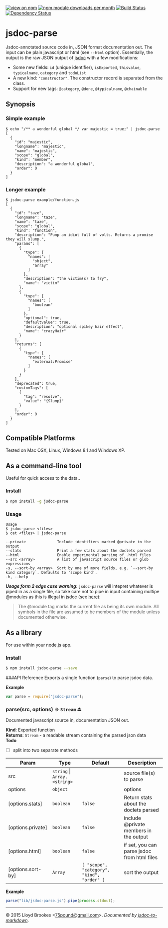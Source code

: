[![view on npm](http://img.shields.io/npm/v/jsdoc-parse.svg)](https://www.npmjs.org/package/jsdoc-parse)
[![npm module downloads per month](http://img.shields.io/npm/dm/jsdoc-parse.svg)](https://www.npmjs.org/package/jsdoc-parse)
[![Build Status](https://travis-ci.org/75lb/jsdoc-parse.svg?branch=master)](https://travis-ci.org/75lb/jsdoc-parse)
[![Dependency Status](https://david-dm.org/75lb/jsdoc-parse.svg)](https://david-dm.org/75lb/jsdoc-parse)

# jsdoc-parse
Jsdoc-annotated source code in, JSON format documentation out. The input can be plain javascript or html (see `--html` option). Essentially, the output is the raw JSON output of [jsdoc](https://github.com/jsdoc3/jsdoc) with a few modifications:

* Some new fields: `id` (unique identifier), `isExported`, `thisvalue`, `typicalname`, `category` and `todoList`
* A new kind: `"constructor"`. The constructor record is separated from the class.
* Support for new tags: `@category`, `@done`, `@typicalname`, `@chainable`
  

## Synopsis
### Simple example
```
$ echo "/** a wonderful global */ var majestic = true;" | jsdoc-parse
[
  {
    "id": "majestic",
    "longname": "majestic",
    "name": "majestic",
    "scope": "global",
    "kind": "member",
    "description": "a wonderful global",
    "order": 0
  }
]
```

### Longer example
```
$ jsdoc-parse example/function.js
[
  {
    "id": "taze",
    "longname": "taze",
    "name": "taze",
    "scope": "global",
    "kind": "function",
    "description": "Pump an idiot full of volts. Returns a promise they will slump.",
    "params": [
      {
        "type": {
          "names": [
            "object",
            "array"
          ]
        },
        "description": "the victim(s) to fry",
        "name": "victim"
      },
      {
        "type": {
          "names": [
            "boolean"
          ]
        },
        "optional": true,
        "defaultvalue": true,
        "description": "optional spikey hair effect",
        "name": "crazyHair"
      }
    ],
    "returns": [
      {
        "type": {
          "names": [
            "external:Promise"
          ]
        }
      }
    ],
    "deprecated": true,
    "customTags": [
      {
        "tag": "resolve",
        "value": "{Slump}"
      }
    ],
    "order": 0
  }
]
```

## Compatible Platforms
Tested on Mac OSX, Linux, Windows 8.1 and Windows XP. 

## As a command-line tool
Useful for quick access to the data.. 

### Install
```sh
$ npm install -g jsdoc-parse
```

### Usage
```
Usage
$ jsdoc-parse <files>
$ cat <files> | jsdoc-parse

--private              Include identifiers marked @private in the output
--stats                Print a few stats about the doclets parsed
--html                 Enable experimental parsing of .html files
--src <array>          A list of javascript source files or glob expressions
-s, --sort-by <array>  Sort by one of more fields, e.g. `--sort-by kind category`. Defaults to 'scope kind'.
-h, --help
```

***Usage form 2 edge case warning***: `jsdoc-parse` will intepret whatever is piped in as a single file, so take care not to pipe in input containing multipe @modules as this is illegal in jsdoc (see [here](http://usejsdoc.org/tags-module.html)):

> The @module tag marks the current file as being its own module. All symbols in the file are assumed to be members of the module unless documented otherwise.

## As a library
For use within your node.js app. 

### Install
```sh
$ npm install jsdoc-parse --save
```

###API Reference
  Exports a single function (`parse`) to parse jsdoc data.

**Example**  
```js
var parse = require("jsdoc-parse");
```
<a name="exp_module_jsdoc-parse--parse"></a>
### parse(src, options) ⇒ <code>Stream</code> ⏏
Documented javascript source in, documentation JSON out.

**Kind**: Exported function  
**Returns**: <code>Stream</code> - a readable stream containing the parsed json data  
**Todo**

- [ ] split into two separate methods


| Param | Type | Default | Description |
| --- | --- | --- | --- |
| src | <code>string</code> \| <code>Array.&lt;string&gt;</code> |  | source file(s) to parse |
| options | <code>object</code> |  | options |
| [options.stats] | <code>boolean</code> | <code>false</code> | Return stats about the doclets parsed |
| [options.private] | <code>boolean</code> | <code>false</code> | include @private members in the output |
| [options.html] | <code>boolean</code> | <code>false</code> | if set, you can parse jsdoc from html files |
| [options.sort-by] | <code>Array</code> | <code>\[ &quot;scope&quot;, &quot;category&quot;, &quot;kind&quot;, &quot;order&quot; \]</code> | sort the output |

**Example**  
```js
parse("lib/jsdoc-parse.js").pipe(process.stdout);
```

* * * 

&copy; 2015 Lloyd Brookes \<75pound@gmail.com\>. *Documented by [jsdoc-to-markdown](https://github.com/75lb/jsdoc-to-markdown)*.
